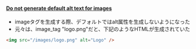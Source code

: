 #### [Do not generate default alt text for images](https://github.com/rails/rails/pull/30213)

* imageタグを生成する際、デフォルトではalt属性を生成しないようになった
* 元々は、image_tag "logo.png"だと、下記のようなHTMLが生成されていた

```html
<img src="/images/logo.png" alt="Logo" />
```
